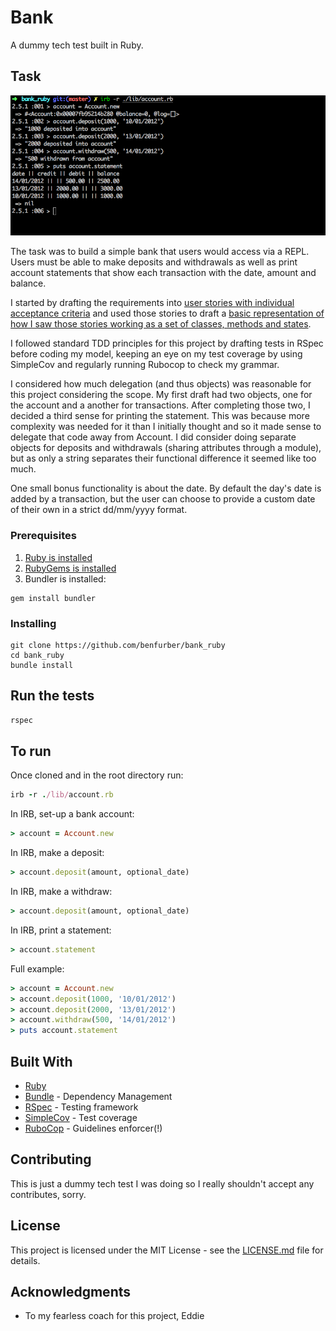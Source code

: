 # Bank

A dummy tech test built in Ruby.

## Task

![Screenshot of bank in action](https://github.com/benfurber/bank_ruby/blob/master/docs/screenshot.png "Screenshot of bank in action")

The task was to build a simple bank that users would access via a REPL. Users must be able to make deposits and withdrawals as well as print account statements that show each transaction with the date, amount and balance.

I started by drafting the requirements into [user stories with individual acceptance criteria](https://github.com/benfurber/bank_ruby/blob/master/docs/user_stories.md) and used those stories to draft a [basic representation of how I saw those stories working as a set of classes, methods and states](https://github.com/benfurber/bank_ruby/blob/master/docs/bank-diagram.png).

I followed standard TDD principles for this project by drafting tests in RSpec before coding my model, keeping an eye on my test coverage by using SimpleCov and regularly running Rubocop to check my grammar.

I considered how much delegation (and thus objects) was reasonable for this project considering the scope. My first draft had two objects, one for the account and a another for transactions. After completing those two, I decided a third sense for printing the statement. This was because more complexity was needed for it than I initially thought and so it made sense to delegate that code away from Account. I did consider doing separate objects for deposits and withdrawals (sharing attributes through a module), but as only a string separates their functional difference it seemed like too much.

One small bonus functionality is about the date. By default the day's date is added by a transaction, but the user can choose to provide a custom date of their own in a strict dd/mm/yyyy format.

### Prerequisites

1. [Ruby is installed](https://www.ruby-lang.org/en/documentation/installation/)
2. [RubyGems is installed](https://rubygems.org/pages/download)
3. Bundler is installed:
```
gem install bundler
```

### Installing

```
git clone https://github.com/benfurber/bank_ruby
cd bank_ruby
bundle install
```

## Run the tests
```ruby
rspec
```

## To run

Once cloned and in the root directory run:
```ruby
irb -r ./lib/account.rb
```

In IRB, set-up a bank account:
```ruby
> account = Account.new
```

In IRB, make a deposit:
```ruby
> account.deposit(amount, optional_date)
```

In IRB, make a withdraw:
```ruby
> account.deposit(amount, optional_date)
```

In IRB, print a statement:
```ruby
> account.statement
```

Full example:
```ruby
> account = Account.new
> account.deposit(1000, '10/01/2012')
> account.deposit(2000, '13/01/2012')
> account.withdraw(500, '14/01/2012')
> puts account.statement
```

## Built With

* [Ruby](https://www.ruby-lang.org/en/)
* [Bundle](https://bundler.io/) - Dependency Management
* [RSpec](http://rspec.info/) - Testing framework
* [SimpleCov](https://github.com/colszowka/simplecov) - Test coverage
* [RuboCop](https://github.com/rubocop-hq/rubocop) - Guidelines enforcer(!)

## Contributing

This is just a dummy tech test I was doing so I really shouldn't accept any contributes, sorry.

## License

This project is licensed under the MIT License - see the [LICENSE.md](LICENSE.md) file for details.

## Acknowledgments

* To my fearless coach for this project, Eddie
